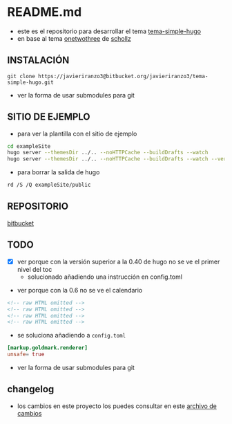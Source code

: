# README.md

* este es el repositorio para desarrollar el tema [tema-simple-hugo](https://javieriranzo3@bitbucket.org/javieriranzo3/tema-simple-hugo.git)
* en base al tema [onetwothree](https://github.com/schollz/onetwothree) de [schollz](https://github.com/schollz)

## INSTALACIÓN

```
git clone https://javieriranzo3@bitbucket.org/javieriranzo3/tema-simple-hugo.git
```

* ver la forma de usar submodules para git

## SITIO DE EJEMPLO

* para ver la plantilla con el sitio de ejemplo

```bash
cd exampleSite
hugo server --themesDir ../.. --noHTTPCache --buildDrafts --watch
hugo server --themesDir ../.. --noHTTPCache --buildDrafts --watch --verbose
```

* para borrar la salida de hugo

```bash
rd /S /Q exampleSite/public
```

## REPOSITORIO

[bitbucket](https://bitbucket.org/javieriranzo3/tema-simple-hugo.git)

## TODO

* [x] ver porque con la versión superior a la 0.40 de hugo no se ve el primer nivel del toc 
  * solucionado añadiendo una instrucción en config.toml
* ver porque con la 0.6 no se ve el calendario

```html  
<!-- raw HTML omitted -->
<!-- raw HTML omitted -->
<!-- raw HTML omitted -->
<!-- raw HTML omitted -->
```

* se soluciona añadiendo a `config.toml`

```toml
[markup.goldmark.renderer]
unsafe= true
```

* ver la forma de usar submodules para git

## changelog

* los cambios en este proyecto los puedes consultar en este [archivo de cambios](CHANGELOG.md)
